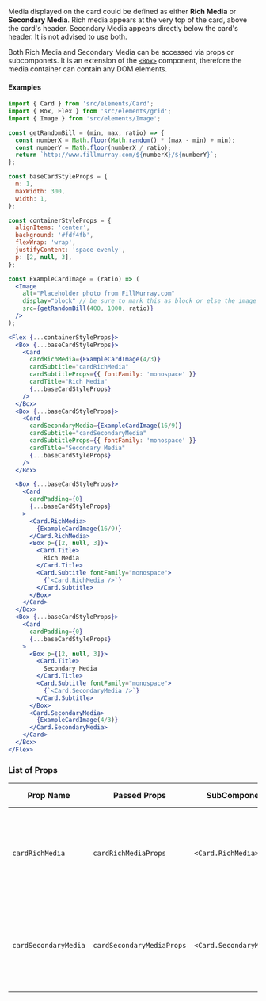 Media displayed on the card could be defined as either **Rich Media** or **Secondary Media**.  Rich media appears at the very top of the card, above the card's header.  Secondary Media appears directly below the card's header.  It is not advised to use both.

Both Rich Media and Secondary Media can be accessed via props or subcomponets.  It is an extension of the [`<Box>`](#/Flexbox/Components/Box) component, therefore the media container can contain any DOM elements.

#### Examples

```jsx in Markdown
import { Card } from 'src/elements/Card';
import { Box, Flex } from 'src/elements/grid';
import { Image } from 'src/elements/Image';

const getRandomBill = (min, max, ratio) => {
  const numberX = Math.floor(Math.random() * (max - min) + min);
  const numberY = Math.floor(numberX / ratio);
  return `http://www.fillmurray.com/${numberX}/${numberY}`;
};

const baseCardStyleProps = {
  m: 1,
  maxWidth: 300,
  width: 1,
};

const containerStyleProps = {
  alignItems: 'center',
  background: '#fdf4fb',
  flexWrap: 'wrap',
  justifyContent: 'space-evenly',
  p: [2, null, 3],
};

const ExampleCardImage = (ratio) => (
  <Image
    alt="Placeholder photo from FillMurray.com"
    display="block" // be sure to mark this as block or else the image can cause unwanted spacing on the bottom of the card
    src={getRandomBill(400, 1000, ratio)}
  />
);

<Flex {...containerStyleProps}>
  <Box {...baseCardStyleProps}>
    <Card
      cardRichMedia={ExampleCardImage(4/3)}
      cardSubtitle="cardRichMedia"
      cardSubtitleProps={{ fontFamily: 'monospace' }}
      cardTitle="Rich Media"
      {...baseCardStyleProps}
    />
  </Box>
  <Box {...baseCardStyleProps}>
    <Card
      cardSecondaryMedia={ExampleCardImage(16/9)}
      cardSubtitle="cardSecondaryMedia"
      cardSubtitleProps={{ fontFamily: 'monospace' }}
      cardTitle="Secondary Media"
      {...baseCardStyleProps}
    />
  </Box>

  <Box {...baseCardStyleProps}>
    <Card
      cardPadding={0}
      {...baseCardStyleProps}
    >
      <Card.RichMedia>
        {ExampleCardImage(16/9)}
      </Card.RichMedia>
      <Box p={[2, null, 3]}>
        <Card.Title>
          Rich Media
        </Card.Title>
        <Card.Subtitle fontFamily="monospace">
          {`<Card.RichMedia />`}
        </Card.Subtitle>
      </Box>
    </Card>
  </Box>
  <Box {...baseCardStyleProps}>
    <Card
      cardPadding={0}
      {...baseCardStyleProps}
    >
      <Box p={[2, null, 3]}>
        <Card.Title>
          Secondary Media
        </Card.Title>
        <Card.Subtitle fontFamily="monospace">
          {`<Card.SecondaryMedia />`}
        </Card.Subtitle>
      </Box>
      <Card.SecondaryMedia>
        {ExampleCardImage(4/3)}
      </Card.SecondaryMedia>
    </Card>
  </Box>
</Flex>
```

### List of Props

| Prop Name | Passed Props | SubComponent | Root Component | Default Props | Description |
| - | - | - | - | - | - |
| `cardRichMedia` | `cardRichMediaProps` | `<Card.RichMedia>` | [`<Box>`](#/Flexbox/Components/Box) | `width: 1` | Intended for media to be displayed at the top of the card.  Usually an image, but can be other content. **NOTE:** Should not be used with `cardSecondaryMedia`. |
| `cardSecondaryMedia` | `cardSecondaryMediaProps` | `<Card.SecondaryMedia>` | [`<Box>`](#/Flexbox/Components/Box) | `width: 1` | Intended for media to be displayed under the header area.  Usually an image, but can be other content. **NOTE:** Should not be used with `cardRichMedia`. |
